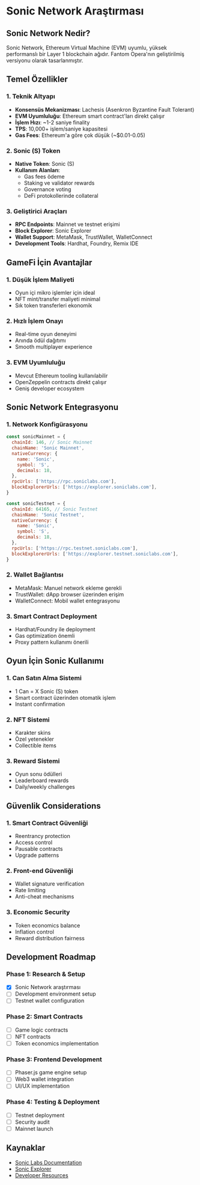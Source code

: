 # Sonic Network Araştırması

## Sonic Network Nedir?

Sonic Network, Ethereum Virtual Machine (EVM) uyumlu, yüksek performanslı bir Layer 1 blockchain ağıdır. Fantom Opera'nın geliştirilmiş versiyonu olarak tasarlanmıştır.

## Temel Özellikler

### 1. Teknik Altyapı
- **Konsensüs Mekanizması**: Lachesis (Asenkron Byzantine Fault Tolerant)
- **EVM Uyumluluğu**: Ethereum smart contract'ları direkt çalışır
- **İşlem Hızı**: ~1-2 saniye finality
- **TPS**: 10,000+ işlem/saniye kapasitesi
- **Gas Fees**: Ethereum'a göre çok düşük (~$0.01-0.05)

### 2. Sonic (S) Token
- **Native Token**: Sonic (S)
- **Kullanım Alanları**:
  - Gas fees ödeme
  - Staking ve validator rewards
  - Governance voting
  - DeFi protokollerinde collateral

### 3. Geliştirici Araçları
- **RPC Endpoints**: Mainnet ve testnet erişimi
- **Block Explorer**: Sonic Explorer
- **Wallet Support**: MetaMask, TrustWallet, WalletConnect
- **Development Tools**: Hardhat, Foundry, Remix IDE

## GameFi İçin Avantajlar

### 1. Düşük İşlem Maliyeti
- Oyun içi mikro işlemler için ideal
- NFT mint/transfer maliyeti minimal
- Sık token transferleri ekonomik

### 2. Hızlı İşlem Onayı
- Real-time oyun deneyimi
- Anında ödül dağıtımı
- Smooth multiplayer experience

### 3. EVM Uyumluluğu
- Mevcut Ethereum tooling kullanılabilir
- OpenZeppelin contracts direkt çalışır
- Geniş developer ecosystem

## Sonic Network Entegrasyonu

### 1. Network Konfigürasyonu
```javascript
const sonicMainnet = {
  chainId: 146, // Sonic Mainnet
  chainName: 'Sonic Mainnet',
  nativeCurrency: {
    name: 'Sonic',
    symbol: 'S',
    decimals: 18,
  },
  rpcUrls: ['https://rpc.soniclabs.com'],
  blockExplorerUrls: ['https://explorer.soniclabs.com'],
}

const sonicTestnet = {
  chainId: 64165, // Sonic Testnet
  chainName: 'Sonic Testnet',
  nativeCurrency: {
    name: 'Sonic',
    symbol: 'S',
    decimals: 18,
  },
  rpcUrls: ['https://rpc.testnet.soniclabs.com'],
  blockExplorerUrls: ['https://explorer.testnet.soniclabs.com'],
}
```

### 2. Wallet Bağlantısı
- MetaMask: Manuel network ekleme gerekli
- TrustWallet: dApp browser üzerinden erişim
- WalletConnect: Mobil wallet entegrasyonu

### 3. Smart Contract Deployment
- Hardhat/Foundry ile deployment
- Gas optimization önemli
- Proxy pattern kullanımı önerili

## Oyun İçin Sonic Kullanımı

### 1. Can Satın Alma Sistemi
- 1 Can = X Sonic (S) token
- Smart contract üzerinden otomatik işlem
- Instant confirmation

### 2. NFT Sistemi
- Karakter skins
- Özel yetenekler
- Collectible items

### 3. Reward Sistemi
- Oyun sonu ödülleri
- Leaderboard rewards
- Daily/weekly challenges

## Güvenlik Considerations

### 1. Smart Contract Güvenliği
- Reentrancy protection
- Access control
- Pausable contracts
- Upgrade patterns

### 2. Front-end Güvenliği
- Wallet signature verification
- Rate limiting
- Anti-cheat mechanisms

### 3. Economic Security
- Token economics balance
- Inflation control
- Reward distribution fairness

## Development Roadmap

### Phase 1: Research & Setup
- [x] Sonic Network araştırması
- [ ] Development environment setup
- [ ] Testnet wallet configuration

### Phase 2: Smart Contracts
- [ ] Game logic contracts
- [ ] NFT contracts
- [ ] Token economics implementation

### Phase 3: Frontend Development
- [ ] Phaser.js game engine setup
- [ ] Web3 wallet integration
- [ ] UI/UX implementation

### Phase 4: Testing & Deployment
- [ ] Testnet deployment
- [ ] Security audit
- [ ] Mainnet launch

## Kaynaklar
- [Sonic Labs Documentation](https://docs.soniclabs.com)
- [Sonic Explorer](https://explorer.soniclabs.com)
- [Developer Resources](https://developers.soniclabs.com)